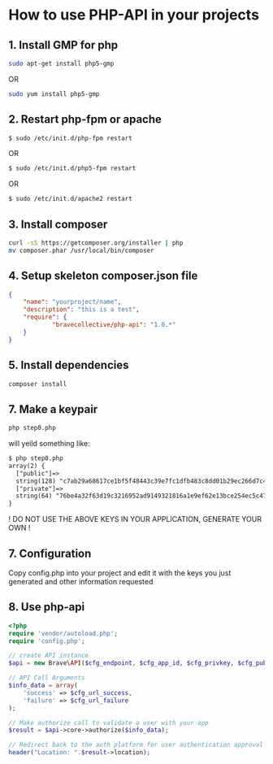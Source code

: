 # How to use PHP-API in your projects

## 1. Install GMP for php

```bash
sudo apt-get install php5-gmp
```

OR

```bash
sudo yum install php5-gmp
```

## 2. Restart php-fpm or apache
```bash
$ sudo /etc/init.d/php-fpm restart
```

OR

```bash
$ sudo /etc/init.d/php5-fpm restart
```

OR

```bash
$ sudo /etc/init.d/apache2 restart
```

## 3. Install composer

```bash    
curl -sS https://getcomposer.org/installer | php
mv composer.phar /usr/local/bin/composer
```

## 4. Setup skeleton composer.json file
```json
{
    "name": "yourproject/name",
    "description": "this is a test",
    "require": {
            "bravecollective/php-api": "1.0.*"
    }
}
```

## 5. Install dependencies
```bash
composer install
```

## 7. Make a keypair

```bash
php step0.php
```

will yeild something like:

```txt
$ php step0.php
array(2) {
  ["public"]=>
  string(128) "c7ab29a68617ce1bf5f48443c39e7fc1dfb483c8dd01b29ec266d7c44ab90836f1ae4d0c35506f1c787c153d5fdf0419854778cef0fe63aeee8f4d2a55750a31"
  ["private"]=>
  string(64) "76be4a32f63d19c3216952ad9149321816a1e9ef62e13bce254ec5c474344cda"
}
```
! DO NOT USE THE ABOVE KEYS IN YOUR APPLICATION, GENERATE YOUR OWN !

## 7. Configuration

Copy config.php into your project and edit it with the keys you just generated and other information requested

## 8. Use php-api

```php
<?php
require 'vendor/autoload.php';
require 'config.php';

// create API instance
$api = new Brave\API($cfg_endpoint, $cfg_app_id, $cfg_privkey, $cfg_pubkey);

// API Call Arguments
$info_data = array(
	'success' => $cfg_url_success,
	'failure' => $cfg_url_failure
);

// Make authorize call to validate a user with your app
$result = $api->core->authorize($info_data);

// Redirect back to the auth platform for user authentication approval
header("Location: ".$result->location);
```

